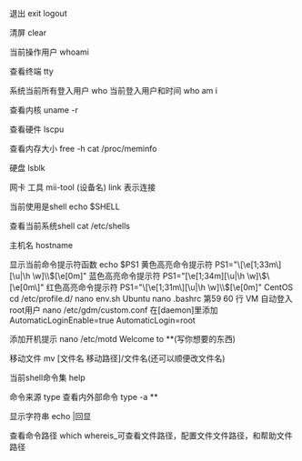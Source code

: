退出
exit
logout

清屏
clear

当前操作用户
whoami

查看终端
tty

系统当前所有登入用户
who
    当前登入用户和时间
    who am i

查看内核
uname -r

查看硬件
lscpu

查看内存大小
free -h
cat /proc/meminfo

硬盘
lsblk

网卡
    工具
    mii-tool (设备名)
        link 表示连接

当前使用是shell
echo $SHELL

查看当前系统shell
cat /etc/shells

 主机名
 hostname

显示当前命令提示符函数
echo $PS1
    黄色高亮命令提示符
        PS1="\[\e[1;33m\][\u|\h \w]\\$\[\e[0m\]"
    蓝色高亮命令提示符
        PS1="\[\e[1;34m\][\u|\h \w]\\$\[\e[0m\]"
    红色高亮命令提示符
        PS1="\[\e[1;31m\][\u|\h \w]\\$\[\e[0m\]"
        CentOS
        cd /etc/profile.d/ nano env.sh
        Ubuntu
        nano .bashrc 第59 60 行
VM 自动登入root用户
nano /etc/gdm/custom.conf
    在[daemon]里添加
AutomaticLoginEnable=true
AutomaticLogin=root

添加开机提示
nano /etc/motd
    Welcome to **(写你想要的东西)

移动文件
mv [文件名 移动路径]/文件名(还可以顺便改文件名)

当前shell命令集
help

命令来源
type 
查看内外部命令
type -a **

显示字符串
echo  |回显

查看命令路径
which   whereis_可查看文件路径，配置文件文件路径，和帮助文件路径 

